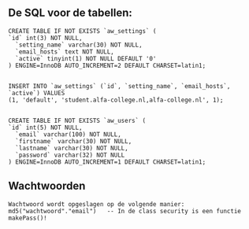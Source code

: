 

De SQL voor de tabellen:
------------

    CREATE TABLE IF NOT EXISTS `aw_settings` (
    `id` int(3) NOT NULL,
      `setting_name` varchar(30) NOT NULL,
      `email_hosts` text NOT NULL,
      `active` tinyint(1) NOT NULL DEFAULT '0'
    ) ENGINE=InnoDB AUTO_INCREMENT=2 DEFAULT CHARSET=latin1;


    INSERT INTO `aw_settings` (`id`, `setting_name`, `email_hosts`, `active`) VALUES
    (1, 'default', 'student.alfa-college.nl,alfa-college.nl', 1);


    CREATE TABLE IF NOT EXISTS `aw_users` (
    `id` int(5) NOT NULL,
      `email` varchar(100) NOT NULL,
      `firstname` varchar(30) NOT NULL,
      `lastname` varchar(30) NOT NULL,
      `password` varchar(32) NOT NULL
    ) ENGINE=InnoDB AUTO_INCREMENT=1 DEFAULT CHARSET=latin1;



Wachtwoorden
------------

    Wachtwoord wordt opgeslagen op de volgende manier:
    md5("wachtwoord"."email")   -- In de class security is een functie makePass()!


